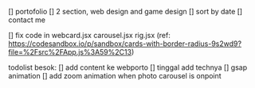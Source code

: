 <!-- [] add micro lighting -->
<!-- [] add plane for surface. -->
<!-- [] start making the UI -->

<!-- [] main gsap di dalem scrollControll -->

<!-- [] add carousell techstack with scrolling animation value -->

<!-- [] Introduction -->
<!-- [] tech stack -->
<!-- [] About me
[] bikin about me buat tiap section(game and web) -->
[] portofolio
  [] 2 section, web design and game design
  [] sort by date
[] contact me

<!-- [] bikin scroll behaviour kaya overlay.jsx buat gerakin tech -->

[] fix code in webcard.jsx carousel.jsx rig.jsx (ref: https://codesandbox.io/p/sandbox/cards-with-border-radius-9s2wd9?file=%2Fsrc%2FApp.js%3A59%2C13)

todolist besok:
[] add content ke webporto
  [] tinggal add technya
[] gsap animation
[] add zoom animation when photo carousel is onpoint
